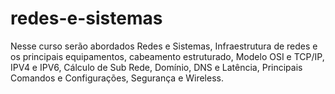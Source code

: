 # redes-e-sistemas
Nesse curso serão abordados Redes e Sistemas, Infraestrutura de redes e os principais equipamentos, cabeamento estruturado, Modelo OSI e TCP/IP, IPV4 e IPV6, Cálculo de Sub Rede, Domínio, DNS e Latência, Principais Comandos e Configurações, Segurança e Wireless.
